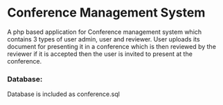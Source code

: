 # Conference Management System
A php based application for Conference management system which contains 3 types of user admin, user and reviewer. 
User uploads its document for presenting it in a conference which is then reviewed by the reviewer if it is accepted then the user is invited to present at the conference.

### Database:

Database is included as conference.sql
